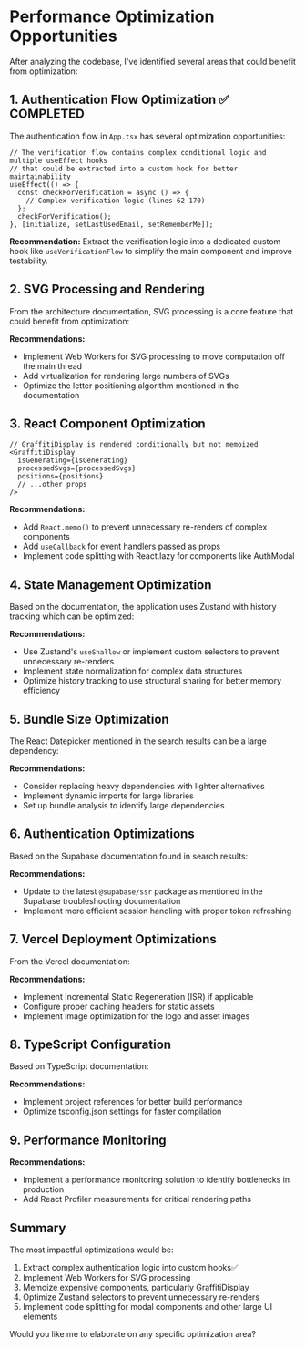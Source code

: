 
# Performance Optimization Opportunities

After analyzing the codebase, I've identified several areas that could benefit from optimization:

## 1. Authentication Flow Optimization ✅ COMPLETED

The authentication flow in `App.tsx` has several optimization opportunities:

```tsx:src/App.tsx
// The verification flow contains complex conditional logic and multiple useEffect hooks
// that could be extracted into a custom hook for better maintainability
useEffect(() => {
  const checkForVerification = async () => {
    // Complex verification logic (lines 62-170)
  };
  checkForVerification();
}, [initialize, setLastUsedEmail, setRememberMe]);
```

**Recommendation:** Extract the verification logic into a dedicated custom hook like `useVerificationFlow` to simplify the main component and improve testability.

## 2. SVG Processing and Rendering

From the architecture documentation, SVG processing is a core feature that could benefit from optimization:

**Recommendations:**
- Implement Web Workers for SVG processing to move computation off the main thread
- Add virtualization for rendering large numbers of SVGs
- Optimize the letter positioning algorithm mentioned in the documentation

## 3. React Component Optimization

```tsx:src/App.tsx
// GraffitiDisplay is rendered conditionally but not memoized
<GraffitiDisplay 
  isGenerating={isGenerating}
  processedSvgs={processedSvgs}
  positions={positions}
  // ...other props
/>
```

**Recommendations:**
- Add `React.memo()` to prevent unnecessary re-renders of complex components
- Add `useCallback` for event handlers passed as props
- Implement code splitting with React.lazy for components like AuthModal

## 4. State Management Optimization

Based on the documentation, the application uses Zustand with history tracking which can be optimized:

**Recommendations:**
- Use Zustand's `useShallow` or implement custom selectors to prevent unnecessary re-renders
- Implement state normalization for complex data structures
- Optimize history tracking to use structural sharing for better memory efficiency

## 5. Bundle Size Optimization

The React Datepicker mentioned in the search results can be a large dependency:

**Recommendations:**
- Consider replacing heavy dependencies with lighter alternatives
- Implement dynamic imports for large libraries
- Set up bundle analysis to identify large dependencies

## 6. Authentication Optimizations

Based on the Supabase documentation found in search results:

**Recommendations:**
- Update to the latest `@supabase/ssr` package as mentioned in the Supabase troubleshooting documentation
- Implement more efficient session handling with proper token refreshing

## 7. Vercel Deployment Optimizations

From the Vercel documentation:

**Recommendations:**
- Implement Incremental Static Regeneration (ISR) if applicable
- Configure proper caching headers for static assets
- Implement image optimization for the logo and asset images

## 8. TypeScript Configuration

Based on TypeScript documentation:

**Recommendations:**
- Implement project references for better build performance
- Optimize tsconfig.json settings for faster compilation

## 9. Performance Monitoring

**Recommendations:**
- Implement a performance monitoring solution to identify bottlenecks in production
- Add React Profiler measurements for critical rendering paths

## Summary

The most impactful optimizations would be:
1. Extract complex authentication logic into custom hooks✅
2. Implement Web Workers for SVG processing
3. Memoize expensive components, particularly GraffitiDisplay
4. Optimize Zustand selectors to prevent unnecessary re-renders
5. Implement code splitting for modal components and other large UI elements

Would you like me to elaborate on any specific optimization area?
